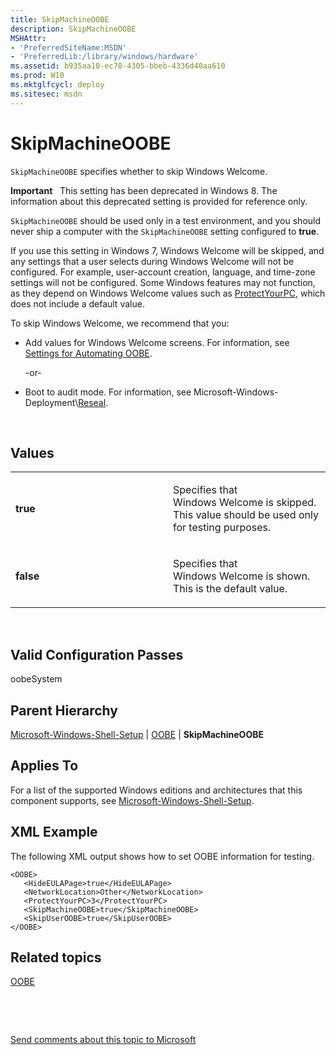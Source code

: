 ```yaml
---
title: SkipMachineOOBE
description: SkipMachineOOBE
MSHAttr:
- 'PreferredSiteName:MSDN'
- 'PreferredLib:/library/windows/hardware'
ms.assetid: b935aa10-ec78-4305-bbeb-4336d40aa610
ms.prod: W10
ms.mktglfcycl: deploy
ms.sitesec: msdn
---
```


# SkipMachineOOBE


`SkipMachineOOBE` specifies whether to skip Windows Welcome.

**Important**  
This setting has been deprecated in Windows 8. The information about this deprecated setting is provided for reference only.

`SkipMachineOOBE` should be used only in a test environment, and you should never ship a computer with the `SkipMachineOOBE` setting configured to **true**.

If you use this setting in Windows 7, Windows Welcome will be skipped, and any settings that a user selects during Windows Welcome will not be configured. For example, user-account creation, language, and time-zone settings will not be configured. Some Windows features may not function, as they depend on Windows Welcome values such as [ProtectYourPC](microsoft-windows-shell-setupoobeprotectyourpc.md), which does not include a default value.

To skip Windows Welcome, we recommend that you:

-   Add values for Windows Welcome screens. For information, see [Settings for Automating OOBE](http://go.microsoft.com/fwlink/p/?linkid=206674).

    -or-

-   Boot to audit mode. For information, see Microsoft-Windows-Deployment\\[Reseal](microsoft-windows-deploymentreseal.md).

 

## Values


<table>
<colgroup>
<col width="50%" />
<col width="50%" />
</colgroup>
<tbody>
<tr class="odd">
<td><p><strong>true</strong></p></td>
<td><p>Specifies that Windows Welcome is skipped. This value should be used only for testing purposes.</p></td>
</tr>
<tr class="even">
<td><p><strong>false</strong></p></td>
<td><p>Specifies that Windows Welcome is shown. This is the default value.</p></td>
</tr>
</tbody>
</table>

 

## Valid Configuration Passes


oobeSystem

## Parent Hierarchy


[Microsoft-Windows-Shell-Setup](microsoft-windows-shell-setup.md) | [OOBE](microsoft-windows-shell-setupoobe.md) | **SkipMachineOOBE**

## Applies To


For a list of the supported Windows editions and architectures that this component supports, see [Microsoft-Windows-Shell-Setup](microsoft-windows-shell-setup.md).

## XML Example


The following XML output shows how to set OOBE information for testing.

``` syntax
<OOBE>
   <HideEULAPage>true</HideEULAPage>
   <NetworkLocation>Other</NetworkLocation>
   <ProtectYourPC>3</ProtectYourPC>
   <SkipMachineOOBE>true</SkipMachineOOBE>
   <SkipUserOOBE>true</SkipUserOOBE>
</OOBE>
```

## Related topics


[OOBE](microsoft-windows-shell-setupoobe.md)

 

 

[Send comments about this topic to Microsoft](mailto:wsddocfb@microsoft.com?subject=Documentation%20feedback%20%5Bp_unattend\p_unattend%5D:%20SkipMachineOOBE%20%20RELEASE:%20%2810/3/2016%29&body=%0A%0APRIVACY%20STATEMENT%0A%0AWe%20use%20your%20feedback%20to%20improve%20the%20documentation.%20We%20don't%20use%20your%20email%20address%20for%20any%20other%20purpose,%20and%20we'll%20remove%20your%20email%20address%20from%20our%20system%20after%20the%20issue%20that%20you're%20reporting%20is%20fixed.%20While%20we're%20working%20to%20fix%20this%20issue,%20we%20might%20send%20you%20an%20email%20message%20to%20ask%20for%20more%20info.%20Later,%20we%20might%20also%20send%20you%20an%20email%20message%20to%20let%20you%20know%20that%20we've%20addressed%20your%20feedback.%0A%0AFor%20more%20info%20about%20Microsoft's%20privacy%20policy,%20see%20http://privacy.microsoft.com/default.aspx. "Send comments about this topic to Microsoft")





